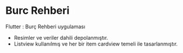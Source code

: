 # Burc Rehberi
Flutter : Burç Rehberi uygulaması 
* Resimler ve veriler dahili depolanmıştır.
* Listview kullanılmış ve her bir item cardview temeli ile tasarlanmıştır.

